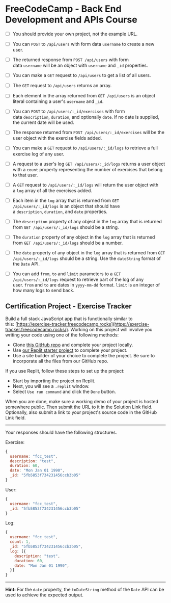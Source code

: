 # FreeCodeCamp - Back End Development and APIs Course

- [ ] You should provide your own project, not the example URL.

- [ ] You can `POST` to `/api/users` with form data `username` to create a new user.

- [ ] The returned response from `POST /api/users` with form data `username` will be an object with `username` and `_id` properties.

- [ ] You can make a `GET` request to `/api/users` to get a list of all users.

- [ ] The `GET` request to `/api/users` returns an array.

- [ ] Each element in the array returned from `GET /api/users` is an object literal containing a user's `username` and `_id`.

- [ ] You can `POST` to `/api/users/:_id/exercises` with form data `description`, `duration`, and optionally `date`. If no date is supplied, the current date will be used.

- [ ] The response returned from `POST /api/users/:_id/exercises` will be the user object with the exercise fields added.

- [ ] You can make a `GET` request to `/api/users/:_id/logs` to retrieve a full exercise log of any user.

- [ ] A request to a user's log `GET /api/users/:_id/logs` returns a user object with a `count` property representing the number of exercises that belong to that user.

- [ ] A `GET` request to `/api/users/:_id/logs` will return the user object with a `log` array of all the exercises added.

- [ ] Each item in the `log` array that is returned from `GET /api/users/:_id/logs` is an object that should have a `description`, `duration`, and `date` properties.

- [ ] The `description` property of any object in the `log` array that is returned from `GET /api/users/:_id/logs` should be a string.

- [ ] The `duration` property of any object in the `log` array that is returned from `GET /api/users/:_id/logs` should be a number.

- [ ] The `date` property of any object in the `log` array that is returned from `GET /api/users/:_id/logs` should be a string. Use the `dateString` format of the `Date` API.

- [ ] You can add `from`, `to` and `limit` parameters to a `GET /api/users/:_id/logs` request to retrieve part of the log of any user. `from` and `to` are dates in `yyyy-mm-dd` format. `limit` is an integer of how many logs to send back.

## Certification Project - Exercise Tracker

Build a full stack JavaScript app that is functionally similar to this: [https://exercise-tracker.freecodecamp.rocks](https://exercise-tracker.freecodecamp.rocks/). Working on this project will involve you writing your code using one of the following methods:

- Clone [this GitHub repo](https://github.com/freeCodeCamp/boilerplate-project-exercisetracker/) and complete your project locally.
- Use [our Replit starter project](https://replit.com/github/freeCodeCamp/boilerplate-project-exercisetracker) to complete your project.
- Use a site builder of your choice to complete the project. Be sure to incorporate all the files from our GitHub repo.

If you use Replit, follow these steps to set up the project:

- Start by importing the project on Replit.
- Next, you will see a `.replit` window.
- Select `Use run command` and click the `Done` button.

When you are done, make sure a working demo of your project is hosted somewhere public. Then submit the URL to it in the Solution Link field. Optionally, also submit a link to your project's source code in the GitHub Link field.

---

Your responses should have the following structures.

Exercise:

```js
{
  username: "fcc_test",
  description: "test",
  duration: 60,
  date: "Mon Jan 01 1990",
  _id: "5fb5853f734231456ccb3b05"
}
```

User:

```js
{
  username: "fcc_test",
  _id: "5fb5853f734231456ccb3b05"
}
```

Log:

```js
{
  username: "fcc_test",
  count: 1,
  _id: "5fb5853f734231456ccb3b05",
  log: [{
    description: "test",
    duration: 60,
    date: "Mon Jan 01 1990",
  }]
}
```

---

**Hint:** For the `date` property, the `toDateString` method of the `Date` API can be used to achieve the expected output.

